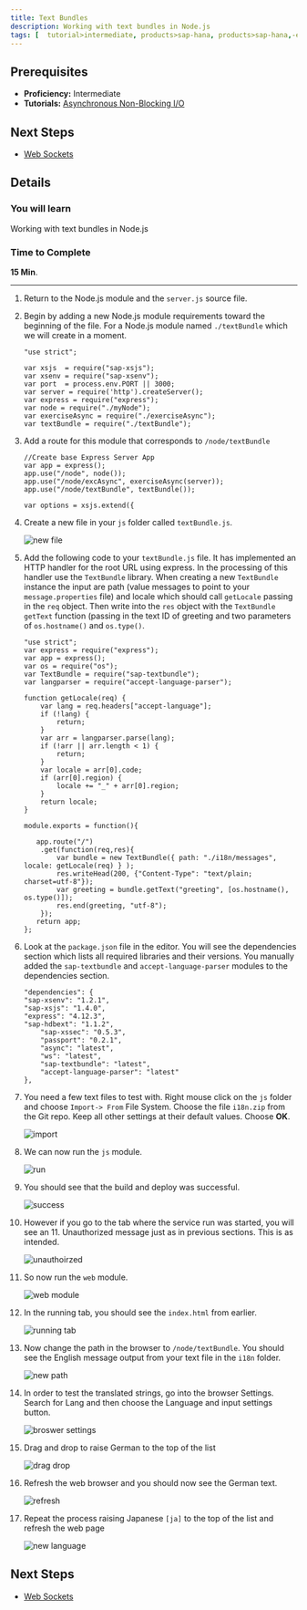 ```yaml
---
title: Text Bundles
description: Working with text bundles in Node.js
tags: [  tutorial>intermediate, products>sap-hana, products>sap-hana,-express-edition ]
---
```

## Prerequisites  
 - **Proficiency:** Intermediate
 - **Tutorials:** [Asynchronous Non-Blocking I/O](http://go.sap.com/developer/tutorials/xsa-node-async.html)

## Next Steps
 - [Web Sockets](http://go.sap.com/developer/tutorials/xsa-node-websockets.html)

## Details
### You will learn  
Working with text bundles in Node.js

### Time to Complete
**15 Min**.

---

1. Return to the Node.js module and the `server.js` source file. 
2. Begin by adding a new Node.js module requirements toward the beginning of the file. For a Node.js module named `./textBundle` which we will create in a moment.
	
	```
	"use strict";	var xsjs  = require("sap-xsjs");	var xsenv = require("sap-xsenv");	var port  = process.env.PORT || 3000;	var server = require('http').createServer();	var express = require("express");	var node = require("./myNode"); 	var exerciseAsync = require("./exerciseAsync");	var textBundle = require("./textBundle");
	```

3. Add a route for this module that corresponds to `/node/textBundle` 

	```
	//Create base Express Server App	var app = express(); 	app.use("/node", node());	app.use("/node/excAsync", exerciseAsync(server));	app.use("/node/textBundle", textBundle());		var options = xsjs.extend({
	```

4. Create a new file in your `js` folder called `textBundle.js`. 

	![new file](4.png)

5. Add the following code to your `textBundle.js` file. It has implemented an HTTP handler for the root URL using express. In the processing of this handler use the `TextBundle` library. When creating a new `TextBundle` instance the input are path (value messages to point to your `message.properties` file) and locale which should call `getLocale` passing in the `req` object. Then write into the `res` object with the `TextBundle` `getText` function (passing in the text ID of greeting and two parameters of `os.hostname()` and `os.type()`. 

	```
	"use strict";	var express = require("express");	var app = express(); 	var os = require("os");	var TextBundle = require("sap-textbundle");	var langparser = require("accept-language-parser");		function getLocale(req) {		var lang = req.headers["accept-language"];		if (!lang) {			return;		}		var arr = langparser.parse(lang);		if (!arr || arr.length < 1) {			return;		}		var locale = arr[0].code;		if (arr[0].region) {			locale += "_" + arr[0].region;		}		return locale;	}			module.exports = function(){		   app.route("/")		.get(function(req,res){			var bundle = new TextBundle({ path: "./i18n/messages", locale: getLocale(req) } );	 		res.writeHead(200, {"Content-Type": "text/plain; charset=utf-8"});				var greeting = bundle.getText("greeting", [os.hostname(), os.type()]);	  		res.end(greeting, "utf-8");		});	   return app;		};	
	```

6. Look at the `package.json` file in the editor. You will see the dependencies section which lists all required libraries and their versions. You manually added the `sap-textbundle` and `accept-language-parser` modules to the dependencies section. 

	```
	"dependencies": {	"sap-xsenv": "1.2.1",	"sap-xsjs": "1.4.0",	"express": "4.12.3",	"sap-hdbext": "1.1.2",    	"sap-xssec": "0.5.3",    	"passport": "0.2.1",    	"async": "latest",    	"ws": "latest",    	"sap-textbundle": "latest",    	"accept-language-parser": "latest"      		},
	```

7. You need a few text files to test with. Right mouse click on the `js` folder and choose `Import-> From` File System.  Choose the file `i18n.zip` from the Git repo. Keep all other settings at their default values.  Choose **OK**.

	![import](7.png)

8. We can now run the `js` module. 

	![run](8.png)

9. You should see that the build and deploy was successful. 

	![success](9.png)

10. However if you go to the tab where the service run was started, you will see an 11. Unauthorized message just as in previous sections. This is as intended.

	![unauthoirzed](10.png)

11. So now run the `web` module. 

	![web module](11.png)

12. In the running tab, you should see the `index.html` from earlier.  

	![running tab](12.png)

13. Now change the path in the browser to `/node/textBundle`.  You should see the English message output from your text file in the `i18n` folder. 

	![new path](13.png)

14. In order to test the translated strings, go into the browser Settings. Search for Lang and then choose the Language and input settings button.

	![broswer settings](14.png)

15. Drag and drop to raise German to the top of the list

	![drag drop](15.png)

16. Refresh the web browser and you should now see the German text.

	![refresh](16.png)

17. Repeat the process raising Japanese `[ja]` to the top of the list and refresh the web page

	![new language](17.png)



## Next Steps
 - [Web Sockets](http://go.sap.com/developer/tutorials/xsa-node-websockets.html)

